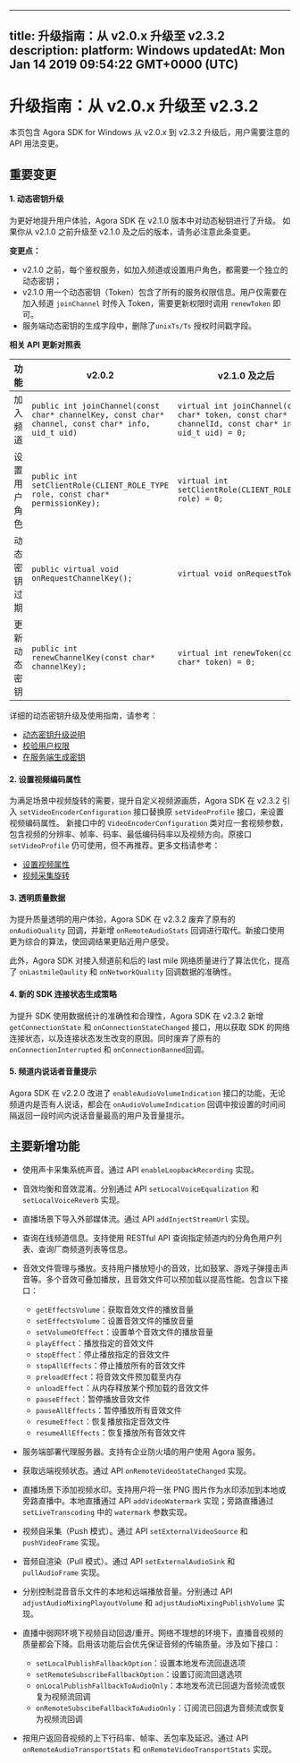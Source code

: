 
---
title: 升级指南：从 v2.0.x 升级至 v2.3.2 
description: 
platform: Windows
updatedAt: Mon Jan 14 2019 09:54:22 GMT+0000 (UTC)
---
# 升级指南：从 v2.0.x 升级至 v2.3.2 
本页包含 Agora SDK for Windows 从 v2.0.x 到 v2.3.2 升级后，用户需要注意的 API 用法变更。

## 重要变更

#### 1. 动态密钥升级

为更好地提升用户体验，Agora SDK 在 v2.1.0 版本中对动态秘钥进行了升级。 如果你从 v2.1.0 之前升级至 v2.1.0 及之后的版本，请务必注意此条变更。

**变更点：**

- v2.1.0 之前，每个鉴权服务，如加入频道或设置用户角色，都需要一个独立的动态密钥；
- v2.1.0 用一个动态密钥（Token）包含了所有的服务权限信息。用户仅需要在加入频道 `joinChannel` 时传入  Token，需要更新权限时调用 `renewToken` 即可。
- 服务端动态密钥的生成字段中，删除了`unixTs/Ts` 授权时间戳字段。

**相关 API 更新对照表**

| **功能**     | **v2.0.2**                                                   | **v2.1.0** 及之后                                            |
| ------------ | ------------------------------------------------------------ | ------------------------------------------------------------ |
| 加入频道     | `public int joinChannel(const char* channelKey, const char* channel, const char* info, uid_t uid)` | `virtual int joinChannel(const char* token, const char* channelId, const char* info, uid_t uid) = 0;` |
| 设置用户角色 | `public int setClientRole(CLIENT_ROLE_TYPE role, const char* permissionKey);` | `virtual int setClientRole(CLIENT_ROLE_TYPE role) = 0;`      |
| 动态密钥过期 | `public virtual void onRequestChannelKey();`                 | `virtual void onRequestToken();`                             |
| 更新动态密钥 | `public int renewChannelKey(const char* channelKey);`        | `virtual int renewToken(const char* token) = 0;`             |

详细的动态密钥升级及使用指南，请参考：

- [动态密钥升级说明](../../cn/Interactive%20Broadcast/token_migration.md)
- [校验用户权限](../../cn/Interactive%20Broadcast/token.md)
- [在服务端生成密钥](../../cn/Interactive%20Broadcast/token_server.md)

#### 2. 设置视频编码属性

为满足场景中视频旋转的需要，提升自定义视频源画质，Agora SDK 在 v2.3.2 引入 `setVideoEncoderConfiguration` 接口替换原 `setVideoProfile` 接口，来设置视频编码属性。 新接口中的 `VideoEncoderConfiguration` 类对应一套视频参数，包含视频的分辨率、帧率、码率、最低编码码率以及视频方向。原接口 `setVideoProfile` 仍可使用，但不再推荐。更多文档请参考：

- [设置视频属性](../../cn/Interactive%20Broadcast/videoProfile_windows.md)
- [视频采集旋转](../../cn/Interactive%20Broadcast/rotation_guide_android.md)

#### 3. 透明质量数据

为提升质量透明的用户体验，Agora SDK 在 v2.3.2 废弃了原有的 `onAudioQuality` 回调，并新增 `onRemoteAudioStats` 回调进行取代。新接口使用更为综合的算法，使回调结果更贴近用户感受。

此外，Agora SDK 对接入频道前和后的 last mile 网络质量进行了算法优化，提高了 `onLastmileQaulity` 和 `onNetworkQuality` 回调数据的准确性。


#### 4. 新的 SDK 连接状态生成策略

为提升 SDK 使用数据统计的准确性和合理性，Agora SDK 在 v2.3.2 新增 `getConnectionState` 和 `onConnectionStateChanged` 接口，用以获取 SDK 的网络连接状态，以及连接状态发生改变的原因。同时废弃了原有的 `onConnectionInterrupted` 和 `onConnectionBanned`回调。

#### 5. 频道内说话者音量提示

Agora SDK 在 v2.2.0 改进了 `enableAudioVolumeIndication` 接口的功能，无论频道内是否有人说话，都会在 `onAudioVolumeIndication` 回调中按设置的时间间隔返回一段时间内说话音量最高的用户及音量提示。

## 主要新增功能

- 使用声卡采集系统声音。通过 API `enableLoopbackRecording` 实现。
- 音效均衡和音效混淆。分别通过 API `setLocalVoiceEqualization` 和 `setLocalVoiceReverb` 实现。
- 直播场景下导入外部媒体流。通过 API `addInjectStreamUrl` 实现。
- 查询在线频道信息。支持使用 RESTful API 查询指定频道内的分角色用户列表、查询厂商频道列表等信息。
- 音效文件管理与播放。支持用户播放短小的音效，比如鼓掌、游戏子弹撞击声音等。多个音效可叠加播放，且音效文件可以预加载以提高性能。包含以下接口：

  - `getEffectsVolume`：获取音效文件的播放音量
  - `setEffectsVolume`：设置音效文件的播放音量
  - `setVolumeOfEffect`：设置单个音效文件的播放音量
  - `playEffect`：播放指定的音效文件
  - `stopEffect`：停止播放指定的音效文件
  - `stopAllEffects`：停止播放所有的音效文件
  - `preloadEffect`：将音效文件预加载至内存
  - `unloadEffect`：从内存释放某个预加载的音效文件
  - `pauseEffect`：暂停播放音效文件
  - `pauseAllEffects`：暂停播放所有音效文件
  - `resumeEffect`：恢复播放指定音效文件
  - `resumeAllEffects`：恢复播放所有音效文件
  
- 服务端部署代理服务器。支持有企业防火墙的用户使用 Agora 服务。
- 获取远端视频状态。通过 API `onRemoteVideoStateChanged` 实现。
- 直播场景下添加视频水印。支持用户将一张 PNG 图片作为水印添加到本地或旁路直播中。本地直播通过 API `addVideoWatermark` 实现；旁路直播通过 `setLiveTranscoding` 中的 `watermark` 参数实现。
- 视频自采集（Push 模式）。通过 API `setExternalVideoSource` 和 `pushVideoFrame` 实现。
- 音频自渲染（Pull 模式）。通过 API `setExternalAudioSink` 和 `pullAudioFrame` 实现。
- 分别控制混音音乐文件的本地和远端播放音量。分别通过 API `adjustAudioMixingPlayoutVolume` 和 `adjustAudioMixingPublishVolume` 实现。
- 直播中弱网环境下视频自动回退/重开。网络不理想的环境下，直播音视频的质量都会下降。启用该功能后会优先保证音频的传输质量。涉及如下接口：

  - `setLocalPublishFallbackOption`：设置本地发布流回退选项 
  - `setRemoteSubscribeFallbackOption`：设置订阅流回退选项
  - `onLocalPublishFallbackToAudioOnly`：本地发布流已回退为音频流或恢复为视频流回调
  - `onRemoteSubscibeFallbackToAudioOnly`：订阅流已回退为音频流或恢复为视频流回调
 
- 按用户返回音视频的上下行码率、帧率、丢包率及延迟。通过 API `onRemoteAudioTransportStats` 和 `onRemoteVideoTransportStats` 实现。


